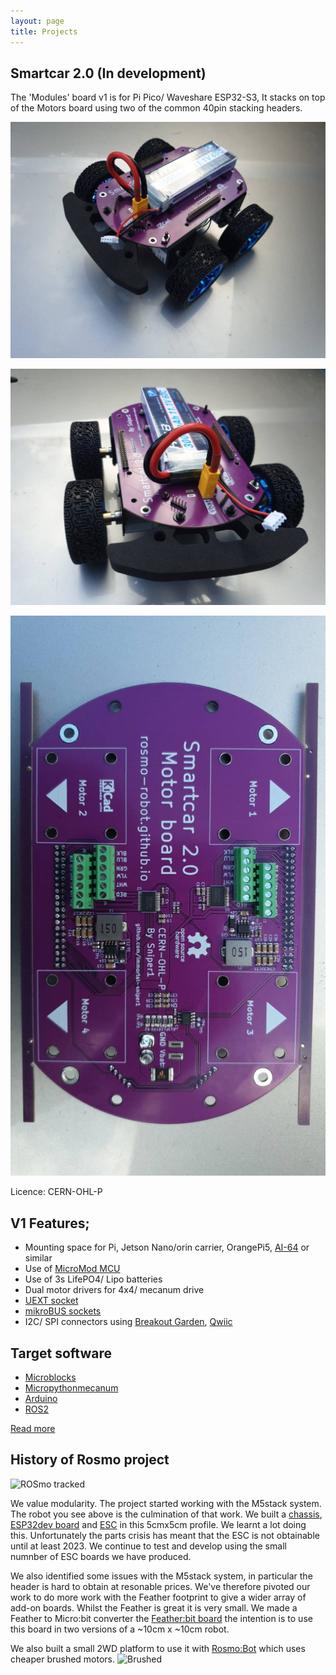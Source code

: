 ```yaml
---
layout: page
title: Projects
---
```

## Smartcar 2.0 (In development)

The 'Modules' board v1 is for Pi Pico/ Waveshare ESP32-S3, It stacks on top of the Motors board using two of the common 40pin stacking headers. 

 ![Dual driver concept](https://raw.githubusercontent.com/rosmo-robot/smartcar_shield/master/extras/images/45smartcar.jpeg)


 ![Dual driver concept](https://raw.githubusercontent.com/rosmo-robot/smartcar_shield/master/extras/images/front-smartcar.jpeg)


 ![Dual driver concept](https://raw.githubusercontent.com/rosmo-robot/smartcar_shield/master/extras/images/pcb.jpeg)


Licence: CERN-OHL-P

## V1 Features;
 
 * Mounting space for Pi, Jetson Nano/orin carrier, OrangePi5, [AI-64](https://beagleboard.org/ai-64) or similar
 * Use of [MicroMod MCU](https://www.sparkfun.com/micromod#processor_boards)
 * Use of 3s LifePO4/ Lipo batteries
 * Dual motor drivers for 4x4/ mecanum drive
 * [UEXT socket](https://www.olimex.com/Products/Modules/)
 * [mikroBUS sockets](https://www.mikroe.com/mikrobus-shuttle-127mm-2x8-pin-box-header-smd-male)
 * I2C/ SPI connectors using [Breakout Garden](https://shop.pimoroni.com/collections/breakout-garden), [Qwiic](https://soldered.com/categories/easyc-2/)

## Target software

  * [Microblocks](microblocks.fun/)
  * [Micropython](https://github.com/Open-STEM/XRP_MicroPython)[mecanum](https://thepihut.com/blogs/raspberry-pi-tutorials/build-a-raspberry-pi-pico-robot-with-mecanum-wheels)
  * [Arduino](https://github.com/rosmo-robot/smartcar_shield)
  * [ROS2](https://robofoundry.medium.com/running-linorobot2-hardware-based-on-micro-ros-on-esp32-wroom-32d-using-wifi-transport-d971026f3e08)


[Read more](https://github.com/rosmo-robot/smartcar_shield)




## History of Rosmo project


![ROSmo tracked](https://pbs.twimg.com/media/FUa95gJXsAEfBqj?format=jpg)



We value modularity. The project started working with the M5stack system. The robot you see above is the culmination of that work. We built a [chassis](https://github.com/rosmo-robot/Rosmo_3D/tree/main/V2/2.10), [ESP32dev board](https://github.com/rosmo-robot/Open-Core-M5stack/tree/main/2.2) and [ESC](https://github.com/rosmo-robot/Rosmo_ESC) in this 5cmx5cm profile. We learnt a lot doing this. Unfortunately the parts crisis has meant that the ESC is not obtainable until at least 2023. We continue to test and develop using the small numnber of ESC boards we have produced.

We also identified some issues with the M5stack system, in particular the header is hard to obtain at resonable prices. We've therefore pivoted our work to do more work with the Feather footprint to give a wider array of add-on boards. Whilst the Feather is great it is very small. We made a Feather to Micro:bit converter the [Feather:bit board](https://github.com/rosmo-robot/Feather-Bit/tree/main/v1) the intention is to use this board in two versions of a ~10cm x ~10cm robot.

We also built a small 2WD platform to use it with [Rosmo:Bot](https://github.com/rosmo-robot/micro-bot/tree/master/Hardware/V3) which uses cheaper brushed motors. 
![Brushed](https://raw.githubusercontent.com/rosmo-robot/micro-bot/master/Hardware/V3/Front.JPG)



